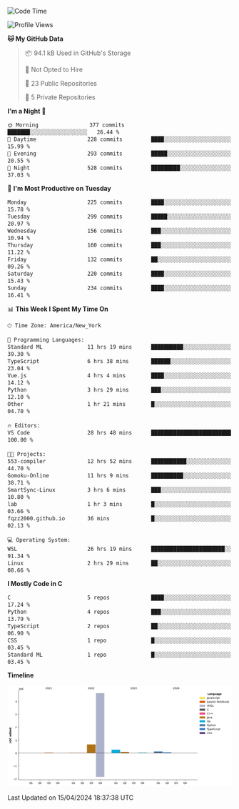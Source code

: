 <!--START_SECTION:waka-->
![Code Time](http://img.shields.io/badge/Code%20Time-205%20hrs%2052%20mins-blue)

![Profile Views](http://img.shields.io/badge/Profile%20Views-2-blue)

**🐱 My GitHub Data** 

> 📦 94.1 kB Used in GitHub's Storage 
 > 
> 🚫 Not Opted to Hire
 > 
> 📜 23 Public Repositories 
 > 
> 🔑 5 Private Repositories 
 > 
**I'm a Night 🦉** 

```text
🌞 Morning                377 commits         ███████░░░░░░░░░░░░░░░░░░   26.44 % 
🌆 Daytime                228 commits         ████░░░░░░░░░░░░░░░░░░░░░   15.99 % 
🌃 Evening                293 commits         █████░░░░░░░░░░░░░░░░░░░░   20.55 % 
🌙 Night                  528 commits         █████████░░░░░░░░░░░░░░░░   37.03 % 
```
📅 **I'm Most Productive on Tuesday** 

```text
Monday                   225 commits         ████░░░░░░░░░░░░░░░░░░░░░   15.78 % 
Tuesday                  299 commits         █████░░░░░░░░░░░░░░░░░░░░   20.97 % 
Wednesday                156 commits         ███░░░░░░░░░░░░░░░░░░░░░░   10.94 % 
Thursday                 160 commits         ███░░░░░░░░░░░░░░░░░░░░░░   11.22 % 
Friday                   132 commits         ██░░░░░░░░░░░░░░░░░░░░░░░   09.26 % 
Saturday                 220 commits         ████░░░░░░░░░░░░░░░░░░░░░   15.43 % 
Sunday                   234 commits         ████░░░░░░░░░░░░░░░░░░░░░   16.41 % 
```


📊 **This Week I Spent My Time On** 

```text
🕑︎ Time Zone: America/New_York

💬 Programming Languages: 
Standard ML              11 hrs 19 mins      ██████████░░░░░░░░░░░░░░░   39.30 % 
TypeScript               6 hrs 38 mins       ██████░░░░░░░░░░░░░░░░░░░   23.04 % 
Vue.js                   4 hrs 4 mins        ████░░░░░░░░░░░░░░░░░░░░░   14.12 % 
Python                   3 hrs 29 mins       ███░░░░░░░░░░░░░░░░░░░░░░   12.10 % 
Other                    1 hr 21 mins        █░░░░░░░░░░░░░░░░░░░░░░░░   04.70 % 

🔥 Editors: 
VS Code                  28 hrs 48 mins      █████████████████████████   100.00 % 

🐱‍💻 Projects: 
553-compiler             12 hrs 52 mins      ███████████░░░░░░░░░░░░░░   44.70 % 
Gomoku-Online            11 hrs 9 mins       ██████████░░░░░░░░░░░░░░░   38.71 % 
SmartSync-Linux          3 hrs 6 mins        ███░░░░░░░░░░░░░░░░░░░░░░   10.80 % 
lab                      1 hr 3 mins         █░░░░░░░░░░░░░░░░░░░░░░░░   03.66 % 
fqzz2000.github.io       36 mins             █░░░░░░░░░░░░░░░░░░░░░░░░   02.13 % 

💻 Operating System: 
WSL                      26 hrs 19 mins      ███████████████████████░░   91.34 % 
Linux                    2 hrs 29 mins       ██░░░░░░░░░░░░░░░░░░░░░░░   08.66 % 
```

**I Mostly Code in C** 

```text
C                        5 repos             ████░░░░░░░░░░░░░░░░░░░░░   17.24 % 
Python                   4 repos             ███░░░░░░░░░░░░░░░░░░░░░░   13.79 % 
TypeScript               2 repos             ██░░░░░░░░░░░░░░░░░░░░░░░   06.90 % 
CSS                      1 repo              █░░░░░░░░░░░░░░░░░░░░░░░░   03.45 % 
Standard ML              1 repo              █░░░░░░░░░░░░░░░░░░░░░░░░   03.45 % 
```



**Timeline**

![Lines of Code chart](https://raw.githubusercontent.com/fqzz2000/fqzz2000/main/assets/bar_graph.png)


 Last Updated on 15/04/2024 18:37:38 UTC
<!--END_SECTION:waka-->
